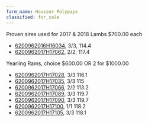 ```yaml
---
farm_name: Hausser Polypays
classified: for_sale
---
```


Proven sires used for 2017 & 2018 Lambs $700.00 each  
* [6200962016H16034](http://nsipsearch.nsip.org/#!/details/6200962016H16034), 3/3, 114.4  
* [6200962017H17062](http://nsipsearch.nsip.org/#!/details/6200962017H17062), 2/2, 117.4  


Yearling Rams, choice $600.00 OR 2 for $1000.00  
* [6200962017H17028](http://nsipsearch.nsip.org/#!/details/6200962017H17028), 3/3 116.1
* [6200962017H17035](http://nsipsearch.nsip.org/#!/details/6200962017H17035), 3/3 115
* [6200962017H17066](http://nsipsearch.nsip.org/#!/details/6200962017H17066), 2/2 113.2
* [6200962017H17089](http://nsipsearch.nsip.org/#!/details/6200962017H17089), 3/3 119.7
* [6200962017H17090](http://nsipsearch.nsip.org/#!/details/6200962017H17090), 3/3 119.7
* [6200962017H17100](http://nsipsearch.nsip.org/#!/details/6200962017H17100), 1/1 118.2
* [6200962017H17105](http://nsipsearch.nsip.org/#!/details/6200962017H17105), 3/3 118.1
